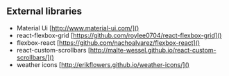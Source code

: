 ## External libraries

- Material Ui [http://www.material-ui.com/]()
- react-flexbox-grid [https://github.com/roylee0704/react-flexbox-grid]()
- flexbox-react [https://github.com/nachoaIvarez/flexbox-react]()
- react-custom-scrollbars [http://malte-wessel.github.io/react-custom-scrollbars/]()
- weather icons [http://erikflowers.github.io/weather-icons/]()